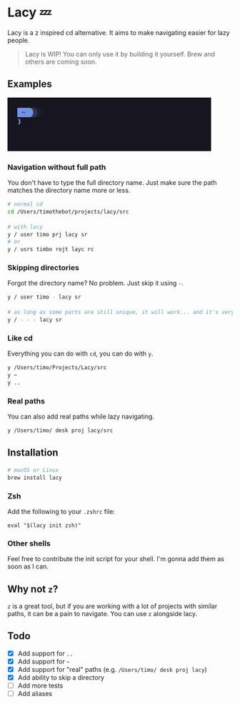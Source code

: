 # Lacy 💤

Lacy is a z inspired cd alternative. It aims to make navigating easier for lazy people.

> Lacy is WIP! You can only use it by building it yourself. Brew and others are coming soon.

## Examples

![Example 0](docs/assets/example_0.webp)

### Navigation without full path

You don't have to type the full directory name.
Just make sure the path matches the directory name more or less.

```sh
# normal cd
cd /Users/timothebot/projects/lacy/src

# with lacy
y / user timo prj lacy sr
# or
y / usrs timbo rojt layc rc
```

### Skipping directories

Forgot the directory name? No problem. Just skip it using `-`.

```sh
y / user timo - lacy sr

# as long as some parts are still unique, it will work... and it's very fast
y / - - - lacy sr
```

### Like cd

Everything you can do with `cd`, you can do with `y`.

```sh
y /Users/timo/Projects/Lacy/src
y ~
y ..
```

### Real paths

You can also add real paths while lazy navigating.

```sh
y /Users/timo/ desk proj lacy/src
```

## Installation

```sh
# macOS or Linux
brew install lacy
```

### Zsh

Add the following to your `.zshrc` file:

```shell
eval "$(lacy init zsh)"
```

### Other shells

Feel free to contribute the init script for your shell. I'm gonna add them as soon as I can.

## Why not `z`?

`z` is a great tool, but if you are working with a lot of projects with similar paths, it can be a pain to navigate.
You can use `z` alongside lacy.

## Todo

-   [x] Add support for `..`
-   [x] Add support for `~`
-   [x] Add support for "real" paths (e.g. `/Users/timo/ desk proj lacy`)
-   [x] Add ability to skip a directory
-   [ ] Add more tests
-   [ ] Add aliases
